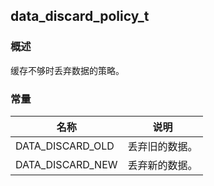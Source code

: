 ## data\_discard\_policy\_t
### 概述

 缓存不够时丢弃数据的策略。
### 常量
<p id="data_discard_policy_t_consts">

| 名称 | 说明 | 
| -------- | ------- | 
| DATA\_DISCARD\_OLD | 丢弃旧的数据。 |
| DATA\_DISCARD\_NEW | 丢弃新的数据。 |
